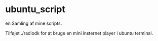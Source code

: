 # ubuntu_script
en Samling af mine scripts.


Tilføjet ./radiodk for at bruge en mini insternet player i ubuntu terminal.
